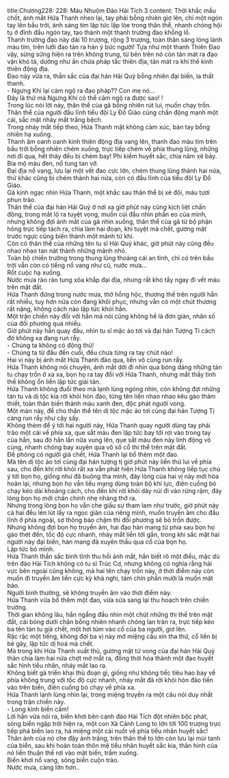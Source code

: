 title:Chương228: 228: Máu Nhuộm Đảo Hải Tích 3
content:
Thời khắc mấu chốt, ánh mắt Hứa Thanh nheo lại, tay phải bỗng nhiên giơ lên, chỉ một ngón tay lên bầu trời, ánh sáng tím lập tức lập lòe trong thân thể, nhanh chóng hội tụ ở đỉnh đầu ngón tay, tạo thành một thanh trường đao khổng lồ.<br>Thanh trường đao này dài 10 trượng, rộng 3 trượng, toàn thân sáng lóng lánh màu tím, trên lưỡi đao tản ra hàn ý bức người! Tựa như một thanh Thiên Đao vậy, sừng sững hiện ra trên không trung, từ bên trên nó còn tản mát ra đạo vận khó tả, dường như ẩn chứa pháp tắc thiên địa, tản mát ra khí thế kinh thiên động địa.<br>Đao này vừa ra, thần sắc của đại hán Hải Quỷ bỗng nhiên đại biến, la thất thanh.<br>- Ngưng Khí lại cảm ngộ ra đạo pháp?? Con mẹ nó...<br>Đây là thứ mà Ngưng Khí có thể cảm ngộ ra được sao! !<br>Trong lúc nói lời này, thân thể của gã bỗng nhiên rút lui, muốn chạy trốn.<br>Thân thể của người đầu lĩnh tiểu đội Ly Đồ Giáo cũng chấn động mạnh một cái, sắc mặt nháy mắt trắng bệch.<br>Trong nháy mắt tiếp theo, Hứa Thanh mặt không cảm xúc, bàn tay bỗng nhiên hạ xuống.<br>Thanh âm oanh oanh kinh thiên động địa vang lên, thanh đao màu tím trên bầu trời bỗng nhiên chém xuống, trực tiếp chém về phía thung lũng, những nơi đi qua, hết thảy đều bị chém bay! Phi kiếm huyết sắc, chia năm xẻ bảy.<br>Bia mộ màu đen, nổ tung tan vỡ.<br>Đại địa nổ vang, lưu lại một vết đao cực lớn, chém thung lũng thành hai nửa, thứ khác cũng bị chém thành hai nửa, còn có đầu lĩnh của tiểu đội Ly Đồ Giáo.<br>Gã kinh ngạc nhìn Hứa Thanh, một khắc sau thân thể bị xé đôi, máu tươi phun trào.<br>Thân thể của đại hán Hải Quỷ ở nơi xa giờ phút này cũng kịch liệt chấn động, trong mắt lộ ra tuyệt vọng, muốn cúi đầu nhìn phần eo của mình, nhưng không đợi ánh mắt của gã nhìn xuống, thân thể của gã từ bộ phận hông trực tiếp tách ra, chia làm hai đoạn, khí tuyệt mà chết, gương mặt trước ngực cũng biến thành một mảnh tử khí.<br>Còn có thân thể của những tên tu sĩ Hải Quỷ khác, giờ phút này cũng đều nhao nhao tan nát thành những mảnh nhỏ.<br>Toàn bộ chiến trường trong thung lũng thoáng cái an tĩnh, chỉ có trên bầu trời vẫn còn có tiếng nổ vang như cũ, nước mưa...<br>Rốt cuộc hạ xuống.<br>Nước mưa rào rào tung xõa khắp đại địa, nhưng rất khó tẩy ngay đi vết máu trên mặt đất.<br>Hứa Thanh đứng trong nước mưa, thở hồng hộc, thương thế trên người hắn rất nhiều, tuy hơn nửa còn đang khôi phục, nhưng vẫn có một chút thương rất nặng, không cách nào lập tức khỏi hẳn.<br>Một trận chiến này đối với hắn mà nói cũng không hề là đơn giản, nhân số của đối phương quá nhiều.<br>Giờ phút này hắn quay đầu, nhìn tu sĩ mặc áo tơi và đại hán Tượng Ti cách đó không xa đang run rẩy.<br>- Chúng ta không có động thủ!<br>- Chúng ta từ đầu đến cuối, đều chưa từng ra tay chút nào!<br>Hai vị này bị ánh mắt Hứa Thanh đảo qua, liền vô cùng run rẩy.<br>Hứa Thanh không nói chuyện, ánh mắt dời đi nhìn qua bóng dáng những tán tu chạy trốn ở xa xa, bọn họ ra tay đối với Hứa Thanh, nhưng mắt thấy tình thế không ổn liền lập tức giải tán.<br>Hứa Thanh không đuổi theo mà lạnh lùng ngóng nhìn, còn không đợi những tán tu và dị tộc kia rời khỏi hòn đảo, từng tên liền nhao nhao kêu gào thảm thiết, toàn thân biến thành màu xanh đen, độc phát người vong.<br>Một màn này, để cho thân thể tên dị tộc mặc áo tơi cùng đại hán Tượng Tị càng run rẩy như cậy sấy.<br>Không thèm để ý tới hai người này, Hứa Thanh quay người dùng tay phải trảo một cái về phía xa, que sắt màu đen lập tức bay tới rơi vào trong tay của hắn, sau đó hắn lần nữa vung lên, que sắt màu đen này linh động vô cùng, nhanh chóng bay xuyên qua vô số cỗ thi thể trên mặt đất.<br>Đề phòng có người giả chết, Hứa Thanh lại bổ thêm một đao.<br>Mà tên dị tộc áo tơi cùng đại hán tượng tị giờ phút này liền thử lui về phía sau, cho đến khi rời khỏi rất xa vẫn phát hiện Hứa Thanh không tiếp tục chú ý tới bọn họ, giống như đã buông tha mình, đáy lòng của hai vị này mới hòa hoãn lại, nhưng bọn họ vẫn liều mạng dùng toàn bộ khí lực, điên cuồng bỏ chạy kéo dài khoảng cách, cho đến khi rời khỏi dãy núi đi vào rừng rậm, đáy lòng bọn họ mới chân chính nhẹ nhàng thở ra.<br>Nhưng trong lòng bọn họ vẫn che giấu sự tham lam như trước, giờ phút này cả hai đều lén lút lấy ra ngọc giản của riêng mình, muốn truyền âm cho đầu lĩnh ở phía ngoài, sợ thông báo chậm thì đối phương sẽ bỏ trốn được.<br>Nhưng không đợi bọn họ truyền âm, hai đạo hàn mang từ phía sau bọn họ gào thét đến, tốc độ cực nhanh, nháy mắt liền tới gần, trong khi sắc mặt hai người này đại biến, hàn mang đã xuyên thấu qua cổ của bọn họ.<br>Lập tức bỏ mình.<br>Hứa Thanh thần sắc bình tĩnh thu hồi ánh mắt, hắn biết rõ một điều, mặc dù trên đảo Hải Tích không có tu sĩ Trúc Cơ, nhưng không có nghĩa rằng hải vực bên ngoài cũng không, mà hai tên chạy trốn này, ở thời điểm này còn muốn đi truyền âm liền cực kỳ khả nghi, tám chín phần mười là muốn mật báo.<br>Người bình thường, sẽ không truyền âm vào thời điểm này.<br>Hứa Thanh vừa bổ thêm một đao, vừa sửa sang lại thu hoạch trên chiến trường.<br>Thời gian không lâu, hắn ngẩng đầu nhìn một chút những thi thể trên mặt đất, cái bóng dưới chân bỗng nhiên nhanh chóng lan tràn ra, trực tiếp kéo ba tên tán tu giả chết, một hơi túm vào cổ của ba người, giơ lên.<br>Rặc rặc một tiếng, không đợi ba vị này mở miệng cầu xin tha thứ, cổ liền bị bẻ gãy, lập tức dị hoá mà chết.<br>Mà trong khi Hứa Thanh xuất thủ, gương mặt tử vong của đại hán Hải Quỷ thân chia làm hai nửa chợt mở mắt ra, đồng thời hóa thành một đạo huyết sắc hình tiểu nhân, nháy mắt lao ra.<br>Không biết gã triển khai thủ đoạn gì, giống như không tiếc tiêu hao bay về phía không trung với tốc độ cực nhanh, nháy mắt đã rời khỏi hòn đảo tiến vào trên biển, điên cuồng bỏ chạy về phía xa.<br>Hứa Thanh lạnh lùng nhìn lại, trong miệng truyền ra một câu nói duy nhất trong trận chiến này.<br>- Long kình biển cấm!<br>Lời hắn vừa nói ra, biển khơi bên cạnh đảo Hải Tích đột nhiên bộc phát, sóng biển ngập trời hiện ra, một con Xà Cảnh Long to lớn tới 100 trượng trực tiếp phá biển lao ra, há miệng một cái nuốt về phía tiểu nhân huyết sắc!<br>Thân ảnh của nó che đậy ánh trăng, trên thân thể to lớn còn lưu lại mùi tanh của biển, sau khi hoàn toàn thôn mệ tiểu nhân huyết sắc kia, thân hình của nó liền thuận thế rơi vào mặt biển, trầm xuống.<br>Biển khơi nổ vang, sóng biển cuộn trào.<br>Nước mưa, càng lớn hơn..<br>